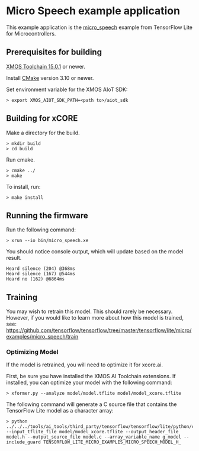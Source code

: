 # Micro Speech example application

This example application is the [micro_speech](https://github.com/tensorflow/tensorflow/tree/master/tensorflow/lite/micro/examples/micro_speech) example from TensorFlow Lite for Microcontrollers.

## Prerequisites for building

[XMOS Toolchain 15.0.1](https://www.xmos.com/software/tools/) or newer.

Install [CMake](https://cmake.org/download/) version 3.10 or newer.

Set environment variable for the XMOS AIoT SDK:

    > export XMOS_AIOT_SDK_PATH=<path to>/aiot_sdk

## Building for xCORE

Make a directory for the build.

    > mkdir build
    > cd build

Run cmake.

    > cmake ../
    > make

To install, run:

    > make install

## Running the firmware

Run the following command:

    > xrun --io bin/micro_speech.xe

You should notice console output, which will update based on the model result.

    Heard silence (204) @368ms
    Heard silence (167) @544ms
    Heard no (162) @6864ms


## Training

You may wish to retrain this model.  This should rarely be necessary. However, if you would like to learn more about how this model is trained, see: https://github.com/tensorflow/tensorflow/tree/master/tensorflow/lite/micro/examples/micro_speech/train

### Optimizing Model

If the model is retrained, you will need to optimize it for xcore.ai.

First, be sure you have installed the XMOS AI Toolchain extensions.  If installed, you can optimize your model with the following command:

    > xformer.py --analyze model/model.tflite model/model_xcore.tflite

The following command will generate a C source file that contains the TensorFlow Lite model as a character array:

    > python ../../../tools/ai_tools/third_party/tensorflow/tensorflow/lite/python/convert_file_to_c_source.py --input_tflite_file model/model_xcore.tflite --output_header_file model.h --output_source_file model.c --array_variable_name g_model --include_guard TENSORFLOW_LITE_MICRO_EXAMPLES_MICRO_SPEECH_MODEL_H_
